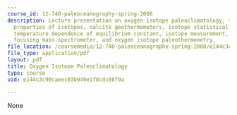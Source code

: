 ```yaml
---
course_id: 12-740-paleoceanography-spring-2008
description: Lecture presentation on oxygen isotope paleoclimatology, the thermodynamic
  properties of isotopes, calcite geothermometers, isotope statistical mechanics,
  temperature dependence of equilibrium constant, isotope measurement, the Nier double
  focusing mass spectrometer, and oxygen isotope paleothermometry.
file_location: /coursemedia/12-740-paleoceanography-spring-2008/e144c3c90caeec03b949e1f8cdc08f9a_lec02_slide.pdf
file_type: application/pdf
layout: pdf
title: Oxygen Isotope Paleoclimatology
type: course
uid: e144c3c90caeec03b949e1f8cdc08f9a

---
```

None
